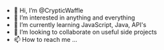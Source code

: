 - 👋 Hi, I’m @CrypticWaffle
- 👀 I’m interested in anything and everything
- 🌱 I’m currently learning JavaScript, Java, API's
- 💞️ I’m looking to collaborate on useful side projects
- 📫 How to reach me ...

<!---
CrypticWaffle/CrypticWaffle is a ✨ special ✨ repository because its `README.md` (this file) appears on your GitHub profile.
You can click the Preview link to take a look at your changes.
--->
